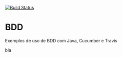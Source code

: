 [![Build Status](https://travis-ci.org/paulossjunior/BDD.svg?branch=master)](https://travis-ci.org/paulossjunior/BDD)
# BDD

Exemplos de uso de BDD com  Java, Cucumber e Travis

bla
